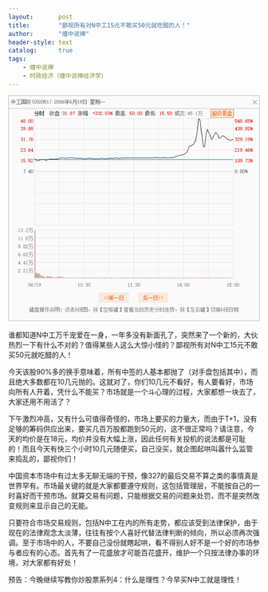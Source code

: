 ```yaml
---
layout:       post
title:        "鄙视所有对N中工15元不敢买50元就吃醋的人！"
author:       "缠中说禅"
header-style: text
catalog:      true
tags:
    - 缠中说禅
    - 时政经济（缠中说禅经济学）
---
```



![N中工当天分时走势图](/img/czsc/20060619_nzg.png)



谁都知道N中工万千宠爱在一身，一年多没有新面孔了，突然来了一个新的，大伙热烈一下有什么不对的？值得某些人这么大惊小怪的？鄙视所有对N中工15元不敢买50元就吃醋的人！



今天该股90%多的换手意味着，所有中签的人基本都抛了（对手盘包括其中），而且绝大多数都在10几元抛的。这就对了，你们10几元不看好，有人要看好，市场向所有人开着，凭什么不能买？市场就是一个斗心理的过程，大家都想一块去了，大家还用不用活了？



下午激烈冲高，又有什么可值得奇怪的，市场上要买的力量大，而由于T+1，没有足够的筹码供应出来，要买几百万股都跑到50元的，这不很正常吗？请注意，今天的均价是在18元，均价并没有大幅上涨，因此任何有关投机的说法都是可耻的！而且今天有快三个小时10几元随便买，自己没买，就企图起哄叫嚣什么监管来捣乱的，鄙视你们！



中国资本市场中有过太多无聊无端的干预，像327的最后交易不算之类的事情真是世界罕有。市场最关键的就是大家都要遵守规则，这包括管理层，不能按自己的一时喜好而干预市场。就算交易有问题，只能根据交易的问题来处罚，而不是突然改变规则来显示自己的无能。



只要符合市场交易规则，包括N中工在内的所有走势，都应该受到法律保护，由于现在的法律观念太淡薄，往往有按个人喜好代替法律判断的倾向，所以必须再次强调。至于市场中的人，不要自己没份就瞎起哄，看不得别人好不是一个好的市场参与者应有的心态。首先有了一花盛放才可能百花盛开，维护一个只按法律办事的环境，对大家都有好处！



预告：今晚继续写教你炒股票系列4：什么是理性？今早买N中工就是理性！
